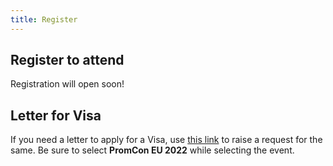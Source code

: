 ```yaml
---
title: Register
---
```


## Register to attend

Registration will open soon!

## Letter for Visa

If you need a letter to apply for a Visa, use [this link](https://events.linuxfoundation.org/about/visa-request/) to raise a request for the same. Be sure to select <b>PromCon EU 2022</b> while selecting the event.
